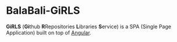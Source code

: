 # BalaBali-GiRLS
**GiRLS** (**Gi**thub **R**Repositories **L**ibraries **S**ervice) is a SPA (Single Page Application)  built on top of [Angular](https://angular.io).
